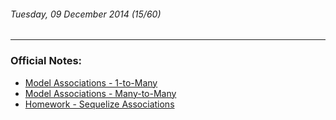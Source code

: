 ###### Tuesday, 09 December 2014 (15/60)
---
### Official Notes:
- [Model Associations - 1-to-Many](https://github.com/paul-howard-ga/00-class-notes/tree/master/week_04_production_ready/day_02_more_relationships/dawn_one_many)
- [Model Associations - Many-to-Many](https://github.com/paul-howard-ga/00-class-notes/tree/master/week_04_production_ready/day_02_more_relationships/dusk_many_many)
- [Homework - Sequelize Associations](https://github.com/paul-howard-ga/00-class-notes/tree/master/week_04_production_ready/day_02_more_relationships/homework)

